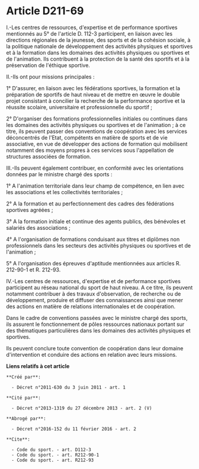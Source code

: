 # Article D211-69

I.-Les centres de ressources, d'expertise et de performance sportives mentionnés au 5° de l'article D. 112-3 participent, en
liaison avec les directions régionales de la jeunesse, des sports et de la cohésion sociale, à la politique nationale de
développement des activités physiques et sportives et à la formation dans les domaines des activités physiques ou sportives
et de l'animation. Ils contribuent à la protection de la santé des sportifs et à la préservation de l'éthique sportive. 

II.-Ils ont pour missions principales : 

1° D'assurer, en liaison avec les fédérations sportives, la formation et la préparation de sportifs de haut niveau et de
mettre en œuvre le double projet consistant à concilier la recherche de la performance sportive et la réussite scolaire,
universitaire et professionnelle du sportif ; 

2° D'organiser des formations professionnelles initiales ou continues dans les domaines des activités physiques ou sportives
et de l'animation ; à ce titre, ils peuvent passer des conventions de coopération avec les services déconcentrés de l'Etat,
compétents en matière de sports et de vie associative, en vue de développer des actions de formation qui mobilisent notamment
des moyens propres à ces services sous l'appellation de structures associées de formation. 

III.-Ils peuvent également contribuer, en conformité avec les orientations données par le ministre chargé des sports : 

1° A l'animation territoriale dans leur champ de compétence, en lien avec les associations et les collectivités
territoriales ; 

2° A la formation et au perfectionnement des cadres des fédérations sportives agréées ; 

3° A la formation initiale et continue des agents publics, des bénévoles et salariés des associations ; 

4° A l'organisation de formations conduisant aux titres et diplômes non professionnels dans les secteurs des activités
physiques ou sportives et de l'animation ; 

5° A l'organisation des épreuves d'aptitude mentionnées aux articles R. 212-90-1 et R. 212-93. 

IV.-Les centres de ressources, d'expertise et de performance sportives participent au réseau national du sport de haut
niveau. A ce titre, ils peuvent notamment contribuer à des travaux d'observation, de recherche ou de développement, produire
et diffuser des connaissances ainsi que mener des actions en matière de relations internationales et de coopération. 

Dans le cadre de conventions passées avec le ministre chargé des sports, ils assurent le fonctionnement de pôles ressources
nationaux portant sur des thématiques particulières dans les domaines des activités physiques et sportives. 

Ils peuvent conclure toute convention de coopération dans leur domaine d'intervention et conduire des actions en relation
avec leurs missions.

**Liens relatifs à cet article**

	**Créé par**:

	  - Décret n°2011-630 du 3 juin 2011 - art. 1

	**Cité par**:

	  - Décret n°2013-1319 du 27 décembre 2013 - art. 2 (V)

	**Abrogé par**:

	  - Décret n°2016-152 du 11 février 2016 - art. 2

	**Cite**:

	  - Code du sport. - art. D112-3
	  - Code du sport. - art. R212-90-1
	  - Code du sport. - art. R212-93
